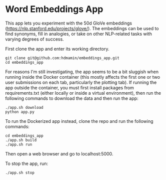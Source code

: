 # Word Embeddings App

This app lets you experiment with the 50d GloVe embeddings (https://nlp.stanford.edu/projects/glove/). The embeddings can be used to find synonyms, fill in analogies, or take on other NLP-related tasks with varying degrees of success.  

First clone the app and enter its working directory.

```
git clone git@github.com:hdmamin/embeddings_app.git  
cd embeddings_app
```

For reasons I'm still investigating, the app seems to be a bit sluggish when running inside the Docker container (this mostly affects the first one or two user submissions on each tab, particularly the plotting tab). If running the app outside the container, you must first install packages from requirements.txt (either locally or inside a virtual environment), then run the following commands to download the data and then run the app: 

```
./app.sh download  
python app.py
```
 
To run the Dockerized app instead, clone the repo and run the following commands: 

```
cd embeddings_app  
./app.sh build  
./app.sh run
```

Then open a web browser and go to localhost:5000.
 
To stop the app, run:
```
./app.sh stop
```
